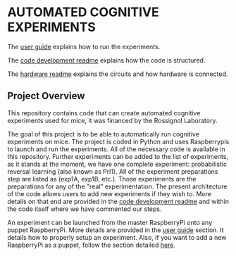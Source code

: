 # AUTOMATED COGNITIVE EXPERIMENTS

The [user guide](https://github.com/oliviabharvey/hackathon/blob/master/readme_userguide.md) explains how to run the experiments.

The [code development readme](https://github.com/oliviabharvey/hackathon/blob/master/readme_development_environment.md) explains how the code is structured.

The [hardware readme](https://github.com/oliviabharvey/hackathon/tree/master/hardware/readme_hardware.md) explains the circuits and how hardware is connected.

## Project Overview
This repository contains code that can create automated cognitive experiments used for mice, it was financed by the Rossignol Laboratory.

The goal of this project is to be able to automatically run cognitive experiments on mice. The project is coded in Python and uses Raspberrypis to launch and run the experiments. All of the necessary code is available in this repository. Further experiments can be added to the list of experiments, as it stands at the moment, we have one complete experiment: probabilistic reversal learning (also known as Prl1). All of the experiment preparations step are listed as (exp1A, exp1B, etc.). Those experiments are the preparations for any of the "real" experimentation. The present architecture of the code allows users to add new experiments if they wish to. More details on that end are provided in the [code development readme](https://github.com/oliviabharvey/hackathon/blob/master/readme_development_environment.md) and within the code itself where we have commented our steps.

An experiment can be launched from the master RaspberryPi onto any puppet RaspberryPi. More details are provided in the [user guide](https://github.com/oliviabharvey/hackathon/blob/master/readme_userguide.md) section. It details how to properly setup an experiment. Also, if you want to add a new RaspberryPi as a puppet, follow the section detailed [here](https://github.com/oliviabharvey/hackathon/blob/master/readme_userguide.md#how-to-reinstall-or-add-a-puppet).

